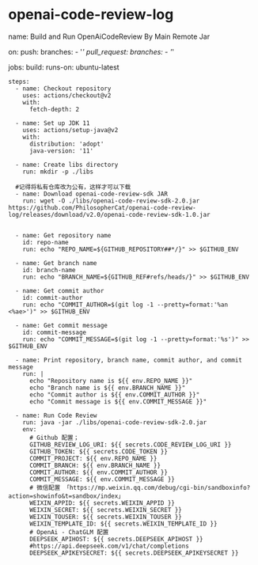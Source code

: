 # openai-code-review-log

name: Build and Run OpenAiCodeReview By Main Remote Jar

on:
  push:
    branches:
      - '*'
  pull_request:
    branches:
      - '*'

jobs:
  build:
    runs-on: ubuntu-latest

    steps:
      - name: Checkout repository
        uses: actions/checkout@v2
        with:
          fetch-depth: 2

      - name: Set up JDK 11
        uses: actions/setup-java@v2
        with:
          distribution: 'adopt'
          java-version: '11'

      - name: Create libs directory
        run: mkdir -p ./libs

      #记得将私有仓库改为公有，这样才可以下载
      - name: Download openai-code-review-sdk JAR
        run: wget -O ./libs/openai-code-review-sdk-2.0.jar https://github.com/PhilosopherCat/openai-code-review-log/releases/download/v2.0/openai-code-review-sdk-1.0.jar


      - name: Get repository name
        id: repo-name
        run: echo "REPO_NAME=${GITHUB_REPOSITORY##*/}" >> $GITHUB_ENV

      - name: Get branch name
        id: branch-name
        run: echo "BRANCH_NAME=${GITHUB_REF#refs/heads/}" >> $GITHUB_ENV

      - name: Get commit author
        id: commit-author
        run: echo "COMMIT_AUTHOR=$(git log -1 --pretty=format:'%an <%ae>')" >> $GITHUB_ENV

      - name: Get commit message
        id: commit-message
        run: echo "COMMIT_MESSAGE=$(git log -1 --pretty=format:'%s')" >> $GITHUB_ENV

      - name: Print repository, branch name, commit author, and commit message
        run: |
          echo "Repository name is ${{ env.REPO_NAME }}"
          echo "Branch name is ${{ env.BRANCH_NAME }}"
          echo "Commit author is ${{ env.COMMIT_AUTHOR }}"
          echo "Commit message is ${{ env.COMMIT_MESSAGE }}"      

      - name: Run Code Review
        run: java -jar ./libs/openai-code-review-sdk-2.0.jar
        env:
          # Github 配置；
          GITHUB_REVIEW_LOG_URI: ${{ secrets.CODE_REVIEW_LOG_URI }} 
          GITHUB_TOKEN: ${{ secrets.CODE_TOKEN }} 
          COMMIT_PROJECT: ${{ env.REPO_NAME }}
          COMMIT_BRANCH: ${{ env.BRANCH_NAME }}
          COMMIT_AUTHOR: ${{ env.COMMIT_AUTHOR }}
          COMMIT_MESSAGE: ${{ env.COMMIT_MESSAGE }}
          # 微信配置 「https://mp.weixin.qq.com/debug/cgi-bin/sandboxinfo?action=showinfo&t=sandbox/index」
          WEIXIN_APPID: ${{ secrets.WEIXIN_APPID }}  
          WEIXIN_SECRET: ${{ secrets.WEIXIN_SECRET }} 
          WEIXIN_TOUSER: ${{ secrets.WEIXIN_TOUSER }} 
          WEIXIN_TEMPLATE_ID: ${{ secrets.WEIXIN_TEMPLATE_ID }} 
          # OpenAi - ChatGLM 配置
          DEEPSEEK_APIHOST: ${{ secrets.DEEPSEEK_APIHOST }}
          #https://api.deepseek.com/v1/chat/completions
          DEEPSEEK_APIKEYSECRET: ${{ secrets.DEEPSEEK_APIKEYSECRET }}
          
